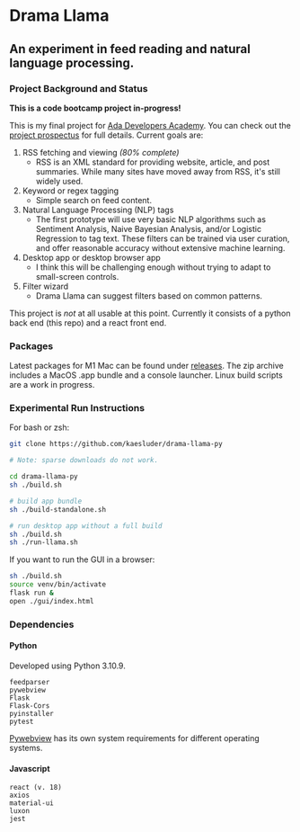 # Drama Llama

## An experiment in feed reading and natural language processing.

### Project Background and Status

**This is a code bootcamp project in-progress!**

This is my final project for [Ada Developers Academy](https://adadevelopersacademy.org/). You can check out the [project prospectus](https://kaesluder.github.io/kae-garden-wiki/Ada_Capstone_Documentation/drama_llama_draft_2022-12-11/) for full details. Current goals are:

1.  RSS fetching and viewing _(80% complete)_
    - RSS is an XML standard for providing website, article, and post summaries.
      While many sites have moved away from RSS, it's still widely used.
2.  Keyword or regex tagging
    - Simple search on feed content.
3.  Natural Language Processing (NLP) tags
    - The first prototype will use very basic NLP algorithms such as Sentiment
      Analysis, Naive Bayesian Analysis, and/or Logistic Regression to tag text.
      These filters can be trained via user curation, and offer reasonable
      accuracy without extensive machine learning.
4.  Desktop app or desktop browser app
    - I think this will be challenging enough without trying to adapt to small-screen controls.
5.  Filter wizard
    - Drama Llama can suggest filters based on common patterns.

This project is _not_ at all usable at this point. Currently it consists of a python back end (this repo) and a react front end.

### Packages

Latest packages for M1 Mac can be found under [releases](https://github.com/kaesluder/drama-llama-py/releases/tag/v0.2.0-alpha). The zip archive includes a MacOS .app bundle and a console launcher. Linux build scripts are a work in progress.

### Experimental Run Instructions

For bash or zsh:

```sh
git clone https://github.com/kaesluder/drama-llama-py

# Note: sparse downloads do not work.

cd drama-llama-py
sh ./build.sh

# build app bundle
sh ./build-standalone.sh

# run desktop app without a full build
sh ./build.sh
sh ./run-llama.sh
```

If you want to run the GUI in a browser:

```sh
sh ./build.sh
source venv/bin/activate
flask run &
open ./gui/index.html
```

### Dependencies

#### Python

Developed using Python 3.10.9.

```
feedparser
pywebview
Flask
Flask-Cors
pyinstaller
pytest
```

[Pywebview](https://pywebview.flowrl.com/) has its own system requirements for different operating systems.

#### Javascript

```
react (v. 18)
axios
material-ui
luxon
jest
```
